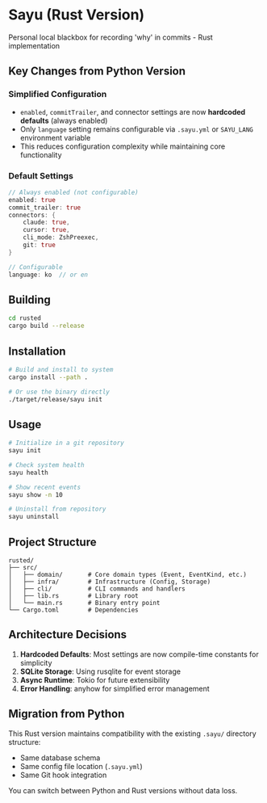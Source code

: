 # Sayu (Rust Version)

Personal local blackbox for recording 'why' in commits - Rust implementation

## Key Changes from Python Version

### Simplified Configuration
- `enabled`, `commitTrailer`, and connector settings are now **hardcoded defaults** (always enabled)
- Only `language` setting remains configurable via `.sayu.yml` or `SAYU_LANG` environment variable
- This reduces configuration complexity while maintaining core functionality

### Default Settings
```rust
// Always enabled (not configurable)
enabled: true
commit_trailer: true
connectors: {
    claude: true,
    cursor: true,
    cli_mode: ZshPreexec,
    git: true
}

// Configurable
language: ko  // or en
```

## Building

```bash
cd rusted
cargo build --release
```

## Installation

```bash
# Build and install to system
cargo install --path .

# Or use the binary directly
./target/release/sayu init
```

## Usage

```bash
# Initialize in a git repository
sayu init

# Check system health
sayu health

# Show recent events
sayu show -n 10

# Uninstall from repository
sayu uninstall
```

## Project Structure

```
rusted/
├── src/
│   ├── domain/       # Core domain types (Event, EventKind, etc.)
│   ├── infra/        # Infrastructure (Config, Storage)
│   ├── cli/          # CLI commands and handlers
│   ├── lib.rs        # Library root
│   └── main.rs       # Binary entry point
└── Cargo.toml        # Dependencies
```

## Architecture Decisions

1. **Hardcoded Defaults**: Most settings are now compile-time constants for simplicity
2. **SQLite Storage**: Using rusqlite for event storage
3. **Async Runtime**: Tokio for future extensibility
4. **Error Handling**: anyhow for simplified error management

## Migration from Python

This Rust version maintains compatibility with the existing `.sayu/` directory structure:
- Same database schema
- Same config file location (`.sayu.yml`)
- Same Git hook integration

You can switch between Python and Rust versions without data loss.